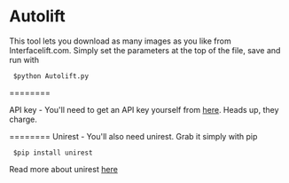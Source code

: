 Autolift
=====

This tool lets you download as many images as you like from Interfacelift.com. Simply set the parameters at the top of the file, save and run with 

<pre><code> $python Autolift.py </code></pre>

========

API key - You'll need to get an API key yourself from [here](https://www.mashape.com/interfacelift/wallpapers/pricing). Heads up, they charge. 

========
Unirest - You'll also need unirest. Grab it simply with pip
<pre><code> $pip install unirest </code></pre>

Read more about unirest [here](http://unirest.io/python.html)
